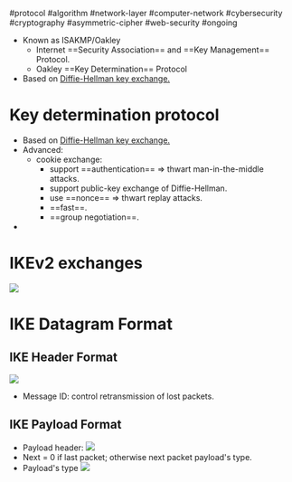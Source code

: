 #protocol #algorithm #network-layer #computer-network #cybersecurity #cryptography #asymmetric-cipher  #web-security #ongoing 

- Known as ISAKMP/Oakley
	- Internet ==Security Association== and ==Key Management== Protocol.
	- Oakley ==Key Determination== Protocol
- Based on [Diffie-Hellman key exchange.](Diffie-Hellman%20key%20exchange..md)

# Key determination protocol
- Based on [Diffie-Hellman key exchange.](Diffie-Hellman%20key%20exchange..md)
- Advanced:
	- cookie exchange:
		- support ==authentication== => thwart man-in-the-middle attacks.
		- support public-key exchange of Diffie-Hellman.
		- use ==nonce== => thwart replay attacks.
		- ==fast==.
		- ==group negotiation==.
- 
# IKEv2 exchanges
![](Pasted%20image%2020240516084013.png)
# IKE Datagram Format
## IKE Header Format
![](Pasted%20image%2020240516084414.png)
- Message ID: control retransmission of lost packets.
## IKE Payload Format
- Payload header: ![](Pasted%20image%2020240516084700.png)
- Next = 0 if last packet; otherwise next packet payload's type.
- Payload's type ![](Pasted%20image%2020240516084901.png)
